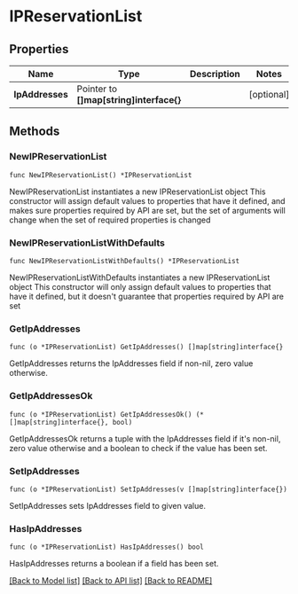 # IPReservationList

## Properties

Name | Type | Description | Notes
------------ | ------------- | ------------- | -------------
**IpAddresses** | Pointer to **[]map[string]interface{}** |  | [optional] 

## Methods

### NewIPReservationList

`func NewIPReservationList() *IPReservationList`

NewIPReservationList instantiates a new IPReservationList object
This constructor will assign default values to properties that have it defined,
and makes sure properties required by API are set, but the set of arguments
will change when the set of required properties is changed

### NewIPReservationListWithDefaults

`func NewIPReservationListWithDefaults() *IPReservationList`

NewIPReservationListWithDefaults instantiates a new IPReservationList object
This constructor will only assign default values to properties that have it defined,
but it doesn't guarantee that properties required by API are set

### GetIpAddresses

`func (o *IPReservationList) GetIpAddresses() []map[string]interface{}`

GetIpAddresses returns the IpAddresses field if non-nil, zero value otherwise.

### GetIpAddressesOk

`func (o *IPReservationList) GetIpAddressesOk() (*[]map[string]interface{}, bool)`

GetIpAddressesOk returns a tuple with the IpAddresses field if it's non-nil, zero value otherwise
and a boolean to check if the value has been set.

### SetIpAddresses

`func (o *IPReservationList) SetIpAddresses(v []map[string]interface{})`

SetIpAddresses sets IpAddresses field to given value.

### HasIpAddresses

`func (o *IPReservationList) HasIpAddresses() bool`

HasIpAddresses returns a boolean if a field has been set.


[[Back to Model list]](../README.md#documentation-for-models) [[Back to API list]](../README.md#documentation-for-api-endpoints) [[Back to README]](../README.md)



